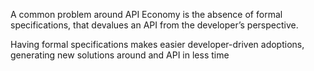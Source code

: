A common problem around API Economy is the absence of formal specifications, that devalues an API from the
developer’s perspective.

Having formal specifications makes easier developer-driven adoptions, generating new solutions around and API in
less time
